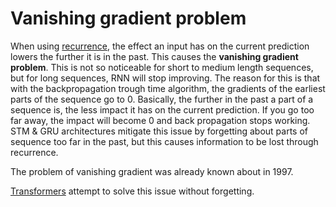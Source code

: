 # Vanishing gradient problem 
When using [recurrence](Recurrence.md), the effect an input has on the current prediction lowers the further it is in the past. This causes the **vanishing gradient problem**. This is not so noticeable for short to medium length sequences, but for long sequences, RNN will stop improving. The reason for this is that with the backpropagation trough time algorithm, the gradients of the earliest parts of the sequence go to 0. Basically, the further in the past a part of a sequence is, the less impact it has on the current prediction. If you go too far away, the impact will become 0 and back propagation stops working.  STM & GRU architectures mitigate this issue by forgetting about parts of sequence too far in the past, but this causes information to be lost through recurrence. 

The problem of vanishing gradient was already known about in 1997.

[Transformers](Transformers.md) attempt to solve this issue without forgetting. 